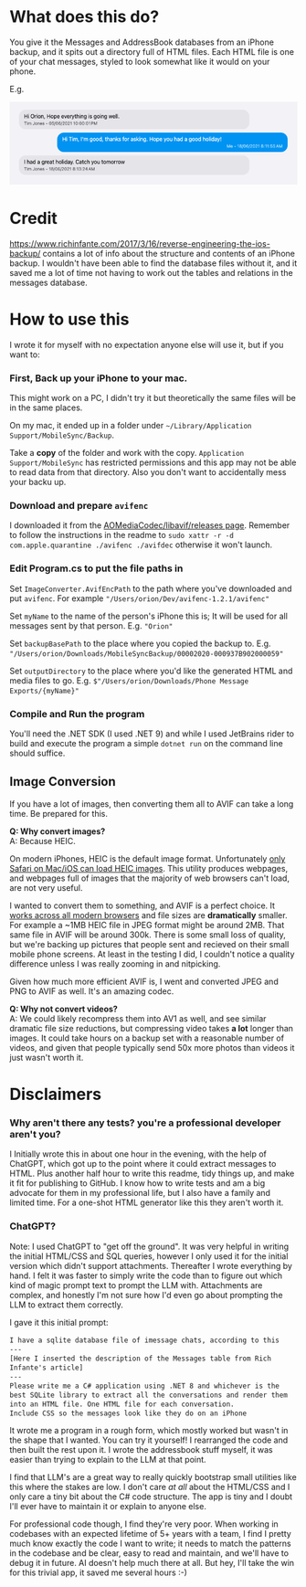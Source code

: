 # What does this do?

You give it the Messages and AddressBook databases from an iPhone backup, and it spits out a directory full of HTML files. Each HTML file is one of your chat messages, styled to look somewhat like it would on your phone.

E.g.

<img src="example_html.png" />

# Credit

https://www.richinfante.com/2017/3/16/reverse-engineering-the-ios-backup/ contains a lot of info about the structure and contents of an iPhone backup. I wouldn't have been able to find the database files without it, and it saved me a lot of time not having to work out the tables and relations in the messages database.

# How to use this
I wrote it for myself with no expectation anyone else will use it, but if you want to:

### First, Back up your iPhone to your mac.
This might work on a PC, I didn't try it but theoretically the same files will be in the same places.

On my mac, it ended up in a folder under `~/Library/Application Support/MobileSync/Backup`.

Take a **copy** of the folder and work with the copy. `Application Support/MobileSync` has restricted permissions 
and this app may not be able to read data from that directory. Also you don't want to accidentally mess your backu up.

### Download and prepare `avifenc`

I downloaded it from the [AOMediaCodec/libavif/releases page](https://github.com/AOMediaCodec/libavif/releases).
Remember to follow the instructions in the readme to `sudo xattr -r -d com.apple.quarantine ./avifenc ./avifdec` otherwise it won't launch.

### Edit Program.cs to put the file paths in

Set `ImageConverter.AvifEncPath` to the path where you've downloaded and put `avifenc`. For example `"/Users/orion/Dev/avifenc-1.2.1/avifenc"`

Set `myName` to the name of the person's iPhone this is; It will be used for all messages sent by that person. E.g. `"Orion"`

Set `backupBasePath` to the place where you copied the backup to. E.g. `"/Users/orion/Downloads/MobileSyncBackup/00002020-000937B902000059"`

Set `outputDirectory` to the place where you'd like the generated HTML and media files to go. E.g. `$"/Users/orion/Downloads/Phone Message Exports/{myName}"`

### Compile and Run the program

You'll need the .NET SDK (I used .NET 9) and while I used JetBrains rider to build and execute the program a simple `dotnet run` on the command line should suffice.

## Image Conversion

If you have a lot of images, then converting them all to AVIF can take a long time. Be prepared for this.

**Q: Why convert images?**  
A: Because HEIC.

On modern iPhones, HEIC is the default image format. Unfortunately [only Safari on Mac/iOS can load HEIC images](https://caniuse.com/heif).
This utility produces webpages, and webpages full of images that the majority of web browsers can't load, are not very useful.

I wanted to convert them to something, and AVIF is a perfect choice. It [works across all modern browsers](https://caniuse.com/avif) and 
file sizes are **dramatically** smaller. For example a ~1MB HEIC file in JPEG format might be around 2MB. That same file in
AVIF will be around 300k. There is some small loss of quality, but we're backing up pictures that people sent and recieved
on their small mobile phone screens. At least in the testing I did, I couldn't notice a quality difference unless I was 
really zooming in and nitpicking.

Given how much more efficient AVIF is, I went and converted JPEG and PNG to AVIF as well. It's an amazing codec.

**Q: Why not convert videos?**  
A: We could likely recompress them into AV1 as well, and see similar dramatic file size reductions, but compressing
video takes **a lot** longer than images. It could take hours on a backup set with a reasonable number of videos, and
given that people typically send 50x more photos than videos it just wasn't worth it. 

# Disclaimers

### Why aren't there any tests? you're a professional developer aren't you?

I Initially wrote this in about one hour in the evening, with the help of ChatGPT, which got up to the point where it could 
extract messages to HTML. Plus another half hour to write this readme, tidy things up, and make it fit for publishing to GitHub. 
I know how to write tests and am a big advocate for them in my professional life, but I also have a family and limited time. For a one-shot HTML generator like this they aren't worth it.

### ChatGPT?

Note: I used ChatGPT to "get off the ground". It was very helpful in writing the initial HTML/CSS and SQL queries,
however I only used it for the initial version which didn't support attachments. Thereafter I wrote everything by hand.
I felt it was faster to simply write the code than to figure out which kind of magic prompt text to prompt the LLM with.
Attachments are complex, and honestly I'm not sure how I'd even go about prompting the LLM to extract them correctly.

I gave it this initial prompt:

```
I have a sqlite database file of imessage chats, according to this
---
[Here I inserted the description of the Messages table from Rich Infante's article]
---
Please write me a C# application using .NET 8 and whichever is the best SQLite library to extract all the conversations and render them into an HTML file. One HTML file for each conversation.
Include CSS so the messages look like they do on an iPhone
```

It wrote me a program in a rough form, which mostly worked but wasn't in the shape that I wanted. You can try it yourself!
I rearranged the code and then built the rest upon it. I wrote the addressbook stuff myself, it was easier than trying to explain to the LLM at that point.

I find that LLM's are a great way to really quickly bootstrap small utilities like this where the stakes are low. I don't care _at all_ about the HTML/CSS and I only care a tiny bit about the C# code structure. The app is tiny and I doubt I'll ever have to maintain it or explain to anyone else.

For professional code though, I find they're very poor. When working in codebases with an expected lifetime of 5+ years with a team, I find I pretty much know exactly the code I want to write; it needs to match the patterns in the codebase and be clear, easy to read and maintain, and we'll have to debug it in future. AI doesn't help much there at all. But hey, I'll take the win for this trivial app, it saved me several hours :-)